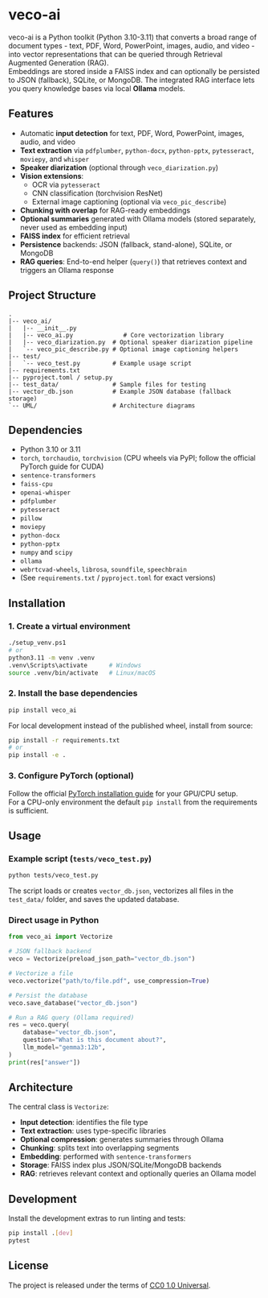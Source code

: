 # veco-ai

veco-ai is a Python toolkit (Python 3.10-3.11) that converts a broad range of document types - text, PDF, Word, PowerPoint, images, audio, and video - into vector representations that can be queried through Retrieval Augmented Generation (RAG).  
Embeddings are stored inside a FAISS index and can optionally be persisted to JSON (fallback), SQLite, or MongoDB. The integrated RAG interface lets you query knowledge bases via local **Ollama** models.

## Features

- Automatic **input detection** for text, PDF, Word, PowerPoint, images, audio, and video
- **Text extraction** via `pdfplumber`, `python-docx`, `python-pptx`, `pytesseract`, `moviepy`, and `whisper`
- **Speaker diarization** (optional through `veco_diarization.py`)
- **Vision extensions**:
  - OCR via `pytesseract`
  - CNN classification (torchvision ResNet)
  - External image captioning (optional via `veco_pic_describe`)
- **Chunking with overlap** for RAG-ready embeddings
- **Optional summaries** generated with Ollama models (stored separately, never used as embedding input)
- **FAISS index** for efficient retrieval
- **Persistence** backends: JSON (fallback, stand-alone), SQLite, or MongoDB
- **RAG queries**: End-to-end helper (`query()`) that retrieves context and triggers an Ollama response

## Project Structure

```
.
|-- veco_ai/
|   |-- __init__.py
|   |-- veco_ai.py              # Core vectorization library
|   |-- veco_diarization.py  # Optional speaker diarization pipeline
|   `-- veco_pic_describe.py # Optional image captioning helpers
|-- test/
|   `-- veco_test.py         # Example usage script
|-- requirements.txt
|-- pyproject.toml / setup.py
|-- test_data/               # Sample files for testing
|-- vector_db.json           # Example JSON database (fallback storage)
`-- UML/                     # Architecture diagrams
```

## Dependencies

- Python 3.10 or 3.11
- `torch`, `torchaudio`, `torchvision` (CPU wheels via PyPI; follow the official PyTorch guide for CUDA)
- `sentence-transformers`
- `faiss-cpu`
- `openai-whisper`
- `pdfplumber`
- `pytesseract`
- `pillow`
- `moviepy`
- `python-docx`
- `python-pptx`
- `numpy` and `scipy`
- `ollama`
- `webrtcvad-wheels`, `librosa`, `soundfile`, `speechbrain`
- (See `requirements.txt` / `pyproject.toml` for exact versions)

## Installation

### 1. Create a virtual environment

```bash
./setup_venv.ps1
# or
python3.11 -m venv .venv
.venv\Scripts\activate      # Windows
source .venv/bin/activate   # Linux/macOS
```

### 2. Install the base dependencies

```bash
pip install veco_ai
```

For local development instead of the published wheel, install from source:

```bash
pip install -r requirements.txt
# or
pip install -e .
```

### 3. Configure PyTorch (optional)

Follow the official [PyTorch installation guide](https://pytorch.org/get-started/locally/) for your GPU/CPU setup.  
For a CPU-only environment the default `pip install` from the requirements is sufficient.

## Usage

### Example script (`tests/veco_test.py`)

```bash
python tests/veco_test.py
```

The script loads or creates `vector_db.json`, vectorizes all files in the `test_data/` folder, and saves the updated database.

### Direct usage in Python

```python
from veco_ai import Vectorize

# JSON fallback backend
veco = Vectorize(preload_json_path="vector_db.json")

# Vectorize a file
veco.vectorize("path/to/file.pdf", use_compression=True)

# Persist the database
veco.save_database("vector_db.json")

# Run a RAG query (Ollama required)
res = veco.query(
    database="vector_db.json",
    question="What is this document about?",
    llm_model="gemma3:12b",
)
print(res["answer"])
```

## Architecture

The central class is `Vectorize`:

- **Input detection**: identifies the file type
- **Text extraction**: uses type-specific libraries
- **Optional compression**: generates summaries through Ollama
- **Chunking**: splits text into overlapping segments
- **Embedding**: performed with `sentence-transformers`
- **Storage**: FAISS index plus JSON/SQLite/MongoDB backends
- **RAG**: retrieves relevant context and optionally queries an Ollama model

## Development

Install the development extras to run linting and tests:

```bash
pip install .[dev]
pytest
```

## License

The project is released under the terms of [CC0 1.0 Universal](LICENSE).
